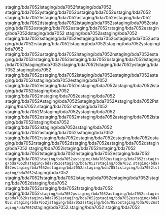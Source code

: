 staging/bda7052Istaging/bda7052fstaging/bda7052 staging/bda7052ystaging/bda7052ostaging/bda7052ustaging/bda7052 staging/bda7052hstaging/bda7052astaging/bda7052estaging/bda7052 staging/bda7052dstaging/bda7052istaging/bda7052sstaging/bda7052cstaging/bda7052ostaging/bda7052estaging/bda7052rstaging/bda7052estaging/bda7052dstaging/bda7052 staging/bda7052astaging/bda7052 staging/bda7052sstaging/bda7052estaging/bda7052cstaging/bda7052ustaging/bda7052rstaging/bda7052istaging/bda7052tstaging/bda7052ystaging/bda7052 staging/bda7052ustaging/bda7052lstaging/bda7052nstaging/bda7052estaging/bda7052rstaging/bda7052astaging/bda7052bstaging/bda7052istaging/bda7052lstaging/bda7052istaging/bda7052tstaging/bda7052ystaging/bda7052,staging/bda7052 staging/bda7052pstaging/bda7052lstaging/bda7052estaging/bda7052astaging/bda7052sstaging/bda7052estaging/bda7052 staging/bda7052estaging/bda7052mstaging/bda7052astaging/bda7052istaging/bda7052lstaging/bda7052 staging/bda7052mstaging/bda7052estaging/bda7052 staging/bda7052Astaging/bda7052Sstaging/bda7052Astaging/bda7052Pstaging/bda7052.staging/bda7052
staging/bda7052
staging/bda7052Mstaging/bda7052ystaging/bda7052 staging/bda7052estaging/bda7052mstaging/bda7052astaging/bda7052istaging/bda7052lstaging/bda7052 staging/bda7052istaging/bda7052sstaging/bda7052 staging/bda7052astaging/bda7052sstaging/bda7052 staging/bda7052rstaging/bda7052estaging/bda7052cstaging/bda7052ostaging/bda7052rstaging/bda7052dstaging/bda7052estaging/bda7052dstaging/bda7052 staging/bda7052istaging/bda7052nstaging/bda7052 staging/bda7052tstaging/bda7052hstaging/bda7052estaging/bda7052 staging/bda7052`staging/bda7052astaging/bda7052ustaging/bda7052tstaging/bda7052hstaging/bda7052ostaging/bda7052rstaging/bda7052.staging/bda7052estaging/bda7052mstaging/bda7052astaging/bda7052istaging/bda7052lstaging/bda7052`staging/bda7052 staging/bda7052fstaging/bda7052istaging/bda7052estaging/bda7052lstaging/bda7052dstaging/bda7052 staging/bda7052ostaging/bda7052fstaging/bda7052 staging/bda7052`staging/bda7052pstaging/bda7052astaging/bda7052cstaging/bda7052kstaging/bda7052astaging/bda7052gstaging/bda7052estaging/bda7052.staging/bda7052jstaging/bda7052sstaging/bda7052ostaging/bda7052nstaging/bda7052`staging/bda7052.staging/bda7052
staging/bda7052
